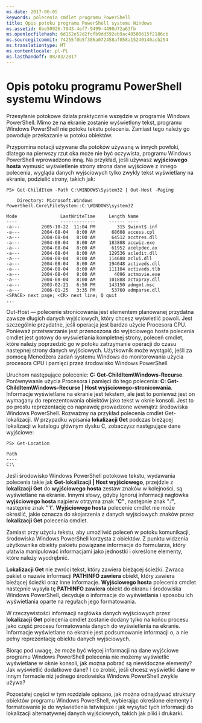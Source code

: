 ```yaml
---
ms.date: 2017-06-05
keywords: polecenia cmdlet programu PowerShell
title: Opis potoku programu PowerShell systemu Windows
ms.assetid: 6be50926-7943-4ef7-9499-4490d72a63fb
ms.openlocfilehash: 6d152e52d2fcfb9dd592eb9ac40500615f2186cb
ms.sourcegitcommit: 74255f0b5f386a072458af058a15240140acb294
ms.translationtype: MT
ms.contentlocale: pl-PL
ms.lasthandoff: 08/03/2017
---
```

# <a name="understanding-the-windows-powershell-pipeline"></a>Opis potoku programu PowerShell systemu Windows
Przesyłanie potokowe działa praktycznie wszędzie w programie Windows PowerShell. Mimo że na ekranie zostanie wyświetlony tekst, programu Windows PowerShell nie potoku tekstu polecenia. Zamiast tego należy go powoduje przekazanie w potoku obiektów.

Przypomina notacji używane dla potoków używaną w innych powłoki, dlatego na pierwszy rzut oka może nie być oczywista, programu Windows PowerShell wprowadzono inną. Na przykład, jeśli używasz **wyjściowego hosta** wymusić wyświetlenie strony strona dane wyjściowe z innego polecenia, wygląda danych wyjściowych tylko zwykły tekst wyświetlany na ekranie, podzielić strony, takich jak:

```
PS> Get-ChildItem -Path C:\WINDOWS\System32 | Out-Host -Paging

    Directory: Microsoft.Windows PowerShell.Core\FileSystem::C:\WINDOWS\system32

Mode                LastWriteTime     Length Name
----                -------------     ------ ----
-a---        2005-10-22  11:04 PM        315 $winnt$.inf
-a---        2004-08-04   8:00 AM      68608 access.cpl
-a---        2004-08-04   8:00 AM      64512 acctres.dll
-a---        2004-08-04   8:00 AM     183808 accwiz.exe
-a---        2004-08-04   8:00 AM      61952 acelpdec.ax
-a---        2004-08-04   8:00 AM     129536 acledit.dll
-a---        2004-08-04   8:00 AM     114688 aclui.dll
-a---        2004-08-04   8:00 AM     194048 activeds.dll
-a---        2004-08-04   8:00 AM     111104 activeds.tlb
-a---        2004-08-04   8:00 AM       4096 actmovie.exe
-a---        2004-08-04   8:00 AM     101888 actxprxy.dll
-a---        2003-02-21   6:50 PM     143150 admgmt.msc
-a---        2006-01-25   3:35 PM      53760 admparse.dll
<SPACE> next page; <CR> next line; Q quit
...
```

Out-Host — polecenie stronicowania jest elementem planowanej przydatna zawsze długich danych wyjściowych, który chcesz wyświetlić powoli. Jest szczególnie przydatne, jeśli operacja jest bardzo użycie Procesora CPU. Ponieważ przetwarzanie jest przenoszona do wyjściowego hosta polecenia cmdlet jest gotowy do wyświetlania kompletnej strony, poleceń cmdlet, które należy poprzedzić go w potoku zatrzymanie operacji do czasu następnej strony danych wyjściowych. Użytkownik może wystąpić, jeśli za pomocą Menedżera zadań systemu Windows do monitorowania użycia procesora CPU i pamięci przez środowisko Windows PowerShell.

Uruchom następujące polecenie: **C: Get-ChildItem\\Windows-Recurse**. Porównywanie użycia Procesora i pamięci do tego polecenia: **C: Get-ChildItem\\Windows-Recurse | Host wyjściowego-stronicowania**. Informacje wyświetlane na ekranie jest tekstem, ale jest to ponieważ jest on wymagany do reprezentowania obiektów jako tekst w oknie konsoli. Jest to po prostu reprezentację co naprawdę prowadzone wewnątrz środowiska Windows PowerShell. Rozważmy na przykład polecenia cmdlet Get-lokalizacji. W przypadku wpisania **lokalizacji Get** podczas bieżącej lokalizacji w katalogu głównym dysku C, zobaczysz następujące dane wyjściowe:

```
PS> Get-Location

Path
----
C:\
```

Jeśli środowisko Windows PowerShell potokowe tekstu, wydawania polecenia takie jak **Get-lokalizacji | Host wyjściowego**, przejdzie z **lokalizacji Get** do **wyjściowego hosta** zestaw znaków w kolejności, są wyświetlane na ekranie. Innymi słowy, gdyby Ignoruj informacji nagłówka **wyjściowego hosta** najpierw otrzyma znak "**C"**, następnie znak "**:"**, następnie znak " **\\'**. **Wyjściowego hosta** polecenie cmdlet nie może określić, jakie oznacza do skojarzenia z danych wyjściowych znaków przez **lokalizacji Get** polecenia cmdlet.

Zamiast przy użyciu tekstu, aby umożliwić poleceń w potoku komunikacji, środowiska Windows PowerShell korzysta z obiektów. Z punktu widzenia użytkownika obiekty pakietu powiązane informacje do formularza, który ułatwia manipulować informacjami jako jednostki i określone elementy, które należy wyodrębnić.

**Lokalizacji Get** nie zwróci tekst, który zawiera bieżącej ścieżki. Zwraca pakiet o nazwie informacji **PATHINFO zawiera** obiekt, który zawiera bieżącej ścieżki oraz inne informacje. **Wyjściowego hosta** polecenia cmdlet następnie wysyła tę **PATHINFO zawiera** obiekt do ekranu i środowiska Windows PowerShell, decyduje o informacje do wyświetlania i sposobu ich wyświetlania oparte na regułach jego formatowania.

W rzeczywistości informacji nagłówka danych wyjściowych przez **lokalizacji Get** polecenia cmdlet zostanie dodany tylko na końcu procesu jako część procesu formatowania danych do wyświetlenia na ekranie. Informacje wyświetlane na ekranie jest podsumowanie informacji o, a nie pełny reprezentację obiektu danych wyjściowych.

Biorąc pod uwagę, że może być więcej informacji na dane wyjściowe programu Windows PowerShell polecenia nie możemy wyświetlić wyświetlane w oknie konsoli, jak można pobrać są niewidoczne elementy? Jak wyświetlić dodatkowe dane? I co zrobić, jeśli chcesz wyświetlić dane w innym formacie niż jednego środowiska Windows PowerShell zwykle używa?

Pozostałej części w tym rozdziale opisano, jak można odnajdywać struktury obiektów programu Windows PowerShell, wybierając określone elementy i formatowanie je do wyświetlenia łatwiejsze i jak wysyłać tych informacji do lokalizacji alternatywnej danych wyjściowych, takich jak pliki i drukarki.

